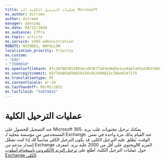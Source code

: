 ```yaml
---
title: عمليات الترحيل الكلية إلى Microsoft
ms.author: dstrome
author: dstrome
manager: dansimp
ms.date: 04/21/2020
ms.audience: ITPro
ms.topic: article
ms.service: o365-administration
ROBOTS: NOINDEX, NOFOLLOW
localization_priority: Priority
ms.custom:
- "695"
- "3500010"
ms.openlocfilehash: 8fc2078836520016cd97677a03ed6d5e3ce9abfa65a5d815060630c222e1d3d8
ms.sourcegitcommit: b5f7da89a650d2915dc652449623c78be6247175
ms.translationtype: MT
ms.contentlocale: ar-SA
ms.lasthandoff: 08/05/2021
ms.locfileid: "54079835"
---
```

# <a name="cutover-migrations"></a>عمليات الترحيل الكلية

عند التسجيل للحصول على Microsoft 365، يمكنك ترحيل محتويات علب بريد المستخدمين من مؤسسة محلية لـ Exchange. عند القيام بذلك مرة واحدة في نفس الوقت، يُطلق عليه الترحيل الكلي. قد يكون الترحيل الكلي مناسباً لك إذا كنت تشغّل إصدار مدعم من Exchange ويحتوي على أقل من 2000 علبة بريد. لمعرفM المزيد حول عمليات الترحيل الكلية، اطلع على [ترحيل البريد الإلكتروني باستخدام أسلوب Exchange الكلي](https://docs.microsoft.com/Exchange/mailbox-migration/cutover-migration-to-office-365).
  